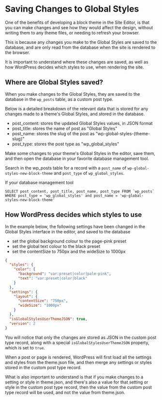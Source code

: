 # Saving Changes to Global Styles

One of the benefits of developing a block theme in the Site Editor, is that you can make changes and see how they would affect the design, without writing them to any theme files, or needing to refresh your browser.

This is because any changes you make to the Global Styles are saved to the database, and are only read from the database when the site is rendered to the browser.

It is important to understand where these changes are saved, as well as how WordPress decides which styles to use, when rendering the site.

## Where are Global Styles saved?

When you make changes to the Global Styles, they are saved to the database in the `wp_posts` table, as a custom post type. 

Below is a detailed breakdown of the relevant data that is stored for any changes made to a theme's Global Styles, and stored in the database.

 - post_content: stores the updated Global Styles values, in JSON format
 - post_title: stores the name of post as "Global Styles"
 - post_name: stores the slug of the post as "wp-global-styles-{theme-slug}"
 - post_type: stores the post type as "wp_global_styles"

Make some changes to your theme's Global Styles in the editor, save them, and then open the database in your favorite database management tool. 

Search in the wp_posts table for a record with a `post_name` of `wp-global-styles-new-block-theme` and `post_type` of `wp_global_styles`.

If your database management tool 

```mysql
SELECT post_content, post_title, post_name, post_type FROM `wp_posts` WHERE post_type = 'wp_global_styles' and post_name = 'wp-global-styles-new-block-theme'
```


## How WordPress decides which styles to use

In the example below, the following settings have been changed in the Global Styles interface in the editor, and saved to the database

- set the global background colour to the page-pink preset
- set the global text colour to the black preset
- set the contentSize to 750px and the wideSize to 1000px

```json
{
  "styles": {
    "color": {
      "background": "var:preset|color|pale-pink",
      "text": "var:preset|color|black"
    }
  },
  "settings": {
    "layout": {
      "contentSize": "750px",
      "wideSize": "1000px"
    }
  },
  "isGlobalStylesUserThemeJSON": true,
  "version": 2
}
```

You will notice that only the changes are stored as JSON in the custom post type record, along with a special `isGlobalStylesUserThemeJSON` property, which is set to `true`. 

When a post or page is rendered, WordPress will first load all the settings and styles from the theme.json file, and then merge any settings or styles stored in the custom post type record.

What is also important to understand is that if you make changes to a setting or style in theme.json, and there's also a value for that setting or style in the custom post type record, then the value from the custom post type record will be used, and not the value from theme.json. 